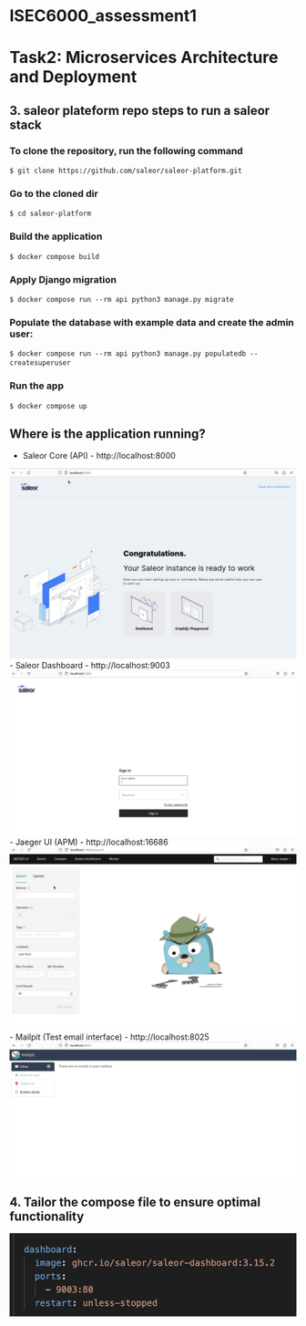 # ISEC6000_assessment1 
# Task2: Microservices Architecture and Deployment


## 3. saleor plateform repo steps to run a saleor stack
### To clone the repository, run the following command

    $ git clone https://github.com/saleor/saleor-platform.git 

### Go to the cloned dir

    $ cd saleor-platform

### Build the application

    $ docker compose build

### Apply Django migration

    $ docker compose run --rm api python3 manage.py migrate

### Populate the database with example data and create the admin user:

    $ docker compose run --rm api python3 manage.py populatedb --createsuperuser

### Run the app

    $ docker compose up

## Where is the application running?
- Saleor Core (API) - http://localhost:8000
<img title='core_api' src='./assets/core_api.png'>
- Saleor Dashboard - http://localhost:9003
<img title='dashboard' src='./assets/dashboard.png'>
- Jaeger UI (APM) - http://localhost:16686
<img title='jaeger' src='./assets/jaeger.png'>
- Mailpit (Test email interface) - http://localhost:8025
<img title='mailpit' src='./assets/mailpit.png'>

## 4. Tailor the compose file to ensure optimal functionality
<img title='create_cluster' src='./assets/compose_file.png'>

